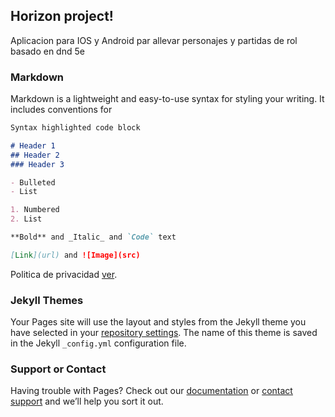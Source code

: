 ## Horizon project!
Aplicacion para IOS y Android par allevar personajes y partidas de rol basado en dnd 5e

### Markdown

Markdown is a lightweight and easy-to-use syntax for styling your writing. It includes conventions for

```markdown
Syntax highlighted code block

# Header 1
## Header 2
### Header 3

- Bulleted
- List

1. Numbered
2. List

**Bold** and _Italic_ and `Code` text

[Link](url) and ![Image](src)
```

Politica de privacidad [ver](https://arturoblack.github.io/horizon/privacy-policy).

### Jekyll Themes

Your Pages site will use the layout and styles from the Jekyll theme you have selected in your [repository settings](https://github.com/arturoblack/horizon/settings). The name of this theme is saved in the Jekyll `_config.yml` configuration file.

### Support or Contact

Having trouble with Pages? Check out our [documentation](https://help.github.com/categories/github-pages-basics/) or [contact support](https://github.com/contact) and we’ll help you sort it out.
